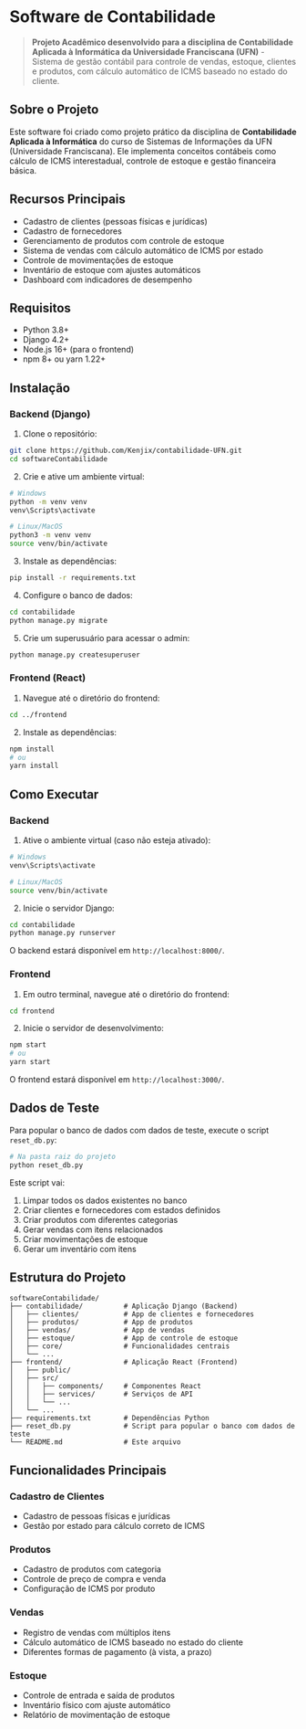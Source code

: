 # Software de Contabilidade

> **Projeto Acadêmico desenvolvido para a disciplina de Contabilidade Aplicada à Informática da Universidade Franciscana (UFN)** - Sistema de gestão contábil para controle de vendas, estoque, clientes e produtos, com cálculo automático de ICMS baseado no estado do cliente.

## Sobre o Projeto

Este software foi criado como projeto prático da disciplina de **Contabilidade Aplicada à Informática** do curso de Sistemas de Informações da UFN (Universidade Franciscana). Ele implementa conceitos contábeis como cálculo de ICMS interestadual, controle de estoque e gestão financeira básica.

## Recursos Principais

- Cadastro de clientes (pessoas físicas e jurídicas)
- Cadastro de fornecedores
- Gerenciamento de produtos com controle de estoque
- Sistema de vendas com cálculo automático de ICMS por estado
- Controle de movimentações de estoque
- Inventário de estoque com ajustes automáticos
- Dashboard com indicadores de desempenho

## Requisitos

- Python 3.8+
- Django 4.2+
- Node.js 16+ (para o frontend)
- npm 8+ ou yarn 1.22+

## Instalação

### Backend (Django)

1. Clone o repositório:
```bash
git clone https://github.com/Kenjix/contabilidade-UFN.git
cd softwareContabilidade
```

2. Crie e ative um ambiente virtual:
```bash
# Windows
python -m venv venv
venv\Scripts\activate

# Linux/MacOS
python3 -m venv venv
source venv/bin/activate
```

3. Instale as dependências:
```bash
pip install -r requirements.txt
```

4. Configure o banco de dados:
```bash
cd contabilidade
python manage.py migrate
```

5. Crie um superusuário para acessar o admin:
```bash
python manage.py createsuperuser
```

### Frontend (React)

1. Navegue até o diretório do frontend:
```bash
cd ../frontend
```

2. Instale as dependências:
```bash
npm install
# ou
yarn install
```

## Como Executar

### Backend

1. Ative o ambiente virtual (caso não esteja ativado):
```bash
# Windows
venv\Scripts\activate

# Linux/MacOS
source venv/bin/activate
```

2. Inicie o servidor Django:
```bash
cd contabilidade
python manage.py runserver
```

O backend estará disponível em `http://localhost:8000/`.

### Frontend

1. Em outro terminal, navegue até o diretório do frontend:
```bash
cd frontend
```

2. Inicie o servidor de desenvolvimento:
```bash
npm start
# ou
yarn start
```

O frontend estará disponível em `http://localhost:3000/`.

## Dados de Teste

Para popular o banco de dados com dados de teste, execute o script `reset_db.py`:

```bash
# Na pasta raiz do projeto
python reset_db.py
```

Este script vai:
1. Limpar todos os dados existentes no banco
2. Criar clientes e fornecedores com estados definidos
3. Criar produtos com diferentes categorias
4. Gerar vendas com itens relacionados
5. Criar movimentações de estoque
6. Gerar um inventário com itens

## Estrutura do Projeto

```
softwareContabilidade/
├── contabilidade/          # Aplicação Django (Backend)
│   ├── clientes/           # App de clientes e fornecedores
│   ├── produtos/           # App de produtos
│   ├── vendas/             # App de vendas
│   ├── estoque/            # App de controle de estoque
│   ├── core/               # Funcionalidades centrais
│   └── ...
├── frontend/               # Aplicação React (Frontend)
│   ├── public/
│   ├── src/
│   │   ├── components/     # Componentes React
│   │   ├── services/       # Serviços de API
│   │   └── ...
│   └── ...
├── requirements.txt        # Dependências Python
├── reset_db.py             # Script para popular o banco com dados de teste
└── README.md               # Este arquivo
```

## Funcionalidades Principais

### Cadastro de Clientes
- Cadastro de pessoas físicas e jurídicas
- Gestão por estado para cálculo correto de ICMS

### Produtos
- Cadastro de produtos com categoria
- Controle de preço de compra e venda
- Configuração de ICMS por produto

### Vendas
- Registro de vendas com múltiplos itens
- Cálculo automático de ICMS baseado no estado do cliente
- Diferentes formas de pagamento (à vista, a prazo)

### Estoque
- Controle de entrada e saída de produtos
- Inventário físico com ajuste automático
- Relatório de movimentação de estoque